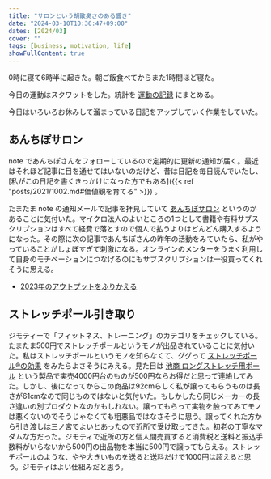 ```yaml
---
title: "サロンという胡散臭さのある響き"
date: "2024-03-10T10:36:47+09:00"
dates: [2024/03]
cover: ""
tags: [business, motivation, life]
showFullContent: true
---
```


0時に寝て6時半に起きた。朝ご飯食べてからまた1時間ほど寝た。

今日の運動はスクワットをした。統計を [運動の記録](https://docs.google.com/spreadsheets/d/1bg85QtM-LciUgey8I79uI7vW2PEwsP6TVdeIRVkACBg/edit?usp=sharing) にまとめる。

今日はいろいろお休みして溜まっている日記をアップしていく作業をしていた。

## あんちぽサロン

note であんちぽさんをフォローしているので定期的に更新の通知が届く。最近はそれほど記事に目を通せてはいないのだけど、昔は日記を毎日読んでいたし、[私がこの日記を書くきっかけになった方でもある]({{< ref "posts/2021/1002.md#価値観を育てる" >}}) 。

たまたま note の通知メールで記事を拝見していて [あんちぽサロン](https://note.com/kentarok/membership/info) というのがあることに気付いた。マイクロ法人のよいところの1つとして書籍や有料サブスクリプションはすべて経費で落とすので個人で払うよりはどんどん購入するようになった。その際に次の記事であんちぽさんの昨年の活動をみていたら、私がやっていることがしょぼすぎて刺激になる。オンラインのメンターをうまく利用して自身のモチベーションにつなげるのにもサブスクリプションは一役買ってくれそうに思える。

* [2023年のアウトプットをふりかえる](https://note.com/kentarok/n/ne42fa51d3d6e)

## ストレッチポール引き取り

ジモティーで「フィットネス、トレーニング」のカテゴリをチェックしている。たまたま500円でストレッチポールというモノが出品されていることに気付いた。私はストレッチポールというモノを知らなくて、ググって [ストレッチポール®の効果](https://stretchpole.com/effective/) をみたらよさそうにみえる。見た目は [池商 ロングストレッチ用ポール](https://www.askul.co.jp/p/XJ38959/) という製品で実売4000円台のものが500円ならお得だと思って連絡してみた。しかし、後になってからこの商品は92cmらしく私が譲ってもらうものは長さが61cmなので同じものではないと気付いた。もしかしたら同じメーカーの長さ違いの別プロダクトなのかもしれない。譲ってもらって実物を触ってみてモノは悪くないのでそうじゃなくても粗悪品ではなさそうに思う。譲ってくれた方から引き渡しは三ノ宮でよいとあったので近所で受け取ってきた。初老の丁寧なマダムな方だった。ジモティで近所の方と個人間売買すると消費税と送料と振込手数料がいらないから500円の出品物を本当に500円で譲ってもらえる。ストレッチポールのような、やや大きいものを送ると送料だけで1000円は超えると思う。ジモティはよい仕組みだと思う。

